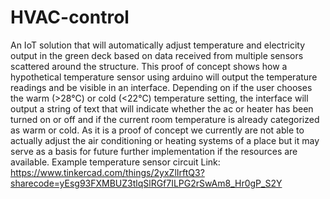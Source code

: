 # HVAC-control
An IoT solution that will automatically adjust temperature  and electricity output in the green deck based on data received from multiple sensors scattered  around the structure.
This proof of concept shows how a hypothetical temperature sensor using arduino will output the temperature readings and be visible in an interface. Depending on if the user chooses the warm (>28°C) or cold (<22°C) temperature setting, the interface will output a string of text that will indicate whether the ac or heater has been turned on or off and if the current room temperature is already categorized as warm or cold. As it is a proof of concept we currently are not able to actually adjust the air conditioning or heating systems of a place but it may serve as a basis for future further implementation if the resources are available.
Example temperature sensor circuit Link: https://www.tinkercad.com/things/2yxZlIrftQ3?sharecode=yEsg93FXMBUZ3tlqSlRGf7ILPG2rSwAm8_Hr0gP_S2Y
